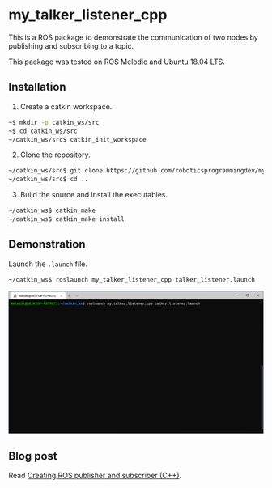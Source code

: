 # my_talker_listener_cpp
This is a ROS package to demonstrate the communication of two nodes by publishing and subscribing to a topic.

This package was tested on ROS Melodic and Ubuntu 18.04 LTS.

## Installation
1. Create a catkin workspace.
```bash
~$ mkdir -p catkin_ws/src
~$ cd catkin_ws/src
~/catkin_ws/src$ catkin_init_workspace
```

2. Clone the repository.
```bash
~/catkin_ws/src$ git clone https://github.com/roboticsprogrammingdev/my_talker_listener_cpp.git
~/catkin_ws/src$ cd ..
```

3. Build the source and install the executables.
```bash
~/catkin_ws$ catkin_make
~/catkin_ws$ catkin_make install
```

## Demonstration
Launch the `.launch` file.
```bash
~/catkin_ws$ roslaunch my_talker_listener_cpp talker_listener.launch
```
![](ros-demo-launch-talker-listener.gif)

## Blog post
Read [Creating ROS publisher and subscriber (C++)](https://blog.roboticsprogramming.dev/2020/10/creating-ros-publisher-subscriber-cpp.html).

